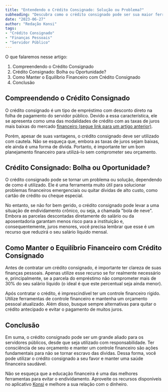 ```yaml
---
title: "Entendendo o Crédito Consignado: Solução ou Problema?"
subheading: "Descubra como o crédito consignado pode ser sua maior ferramenta financeira, sem se tornar um fardo"
date: "2023-06-27"
author: "Redação Konsi"
tags:
- "Crédito Consignado"
- "Finanças Pessoais"
- "Servidor Público"
---
```


O que falaremos nesse artigo:
1. Compreendendo o Crédito Consignado
2. Crédito Consignado: Bolha ou Oportunidade?
3. Como Manter o Equilíbrio Financeiro com Crédito Consignado
4. Conclusão

## Compreendendo o Crédito Consignado

O crédito consignado é um tipo de empréstimo com desconto direto na folha de pagamento do servidor público. Devido a essa característica, ele se apresenta como uma das modalidades de crédito com as taxas de juros mais baixas do mercado [ financeiro (segue link para um artigo anterior)](konsi.com.br/postagens/7-dicas-para-conseguir-a-menor-taxa-de-juros-no-consignado.md). 

Porém, apesar de suas vantagens, o crédito consignado deve ser utilizado com cautela. Não se esqueça que, embora as taxas de juros sejam baixas, ele ainda é uma forma de dívida. Portanto, é importante ter um bom planejamento financeiro para utilizá-lo sem comprometer seu orçamento. 

## Crédito Consignado: Bolha ou Oportunidade?

O crédito consignado pode se tornar um problema ou solução, dependendo de como é utilizado. Ele é uma ferramenta muito útil para solucionar problemas financeiros emergenciais ou quitar dívidas de alto custo, como cartão de crédito ou cheque especial. 

No entanto, se não for bem gerido, o crédito consignado pode levar a uma situação de endividamento crônico, ou seja, a chamada "bola de neve". Embora as parcelas descontadas diretamente do salário ou da aposentadoria garantam menos risco para a instituição e, consequentemente, juros menores, você precisa lembrar que esse é um recurso que reduzirá o seu salário líquido mensal. 

## Como Manter o Equilíbrio Financeiro com Crédito Consignado

Antes de contratar um crédito consignado, é importante ter clareza de suas finanças pessoais. Apenas utilize esse recurso se for realmente necessário e, principalmente, se a parcela do empréstimo não comprometer mais de 30% do seu salário líquido (o ideal é que este percentual seja ainda menor). 

Após contratar o crédito, é imprescindível ter um controle financeiro rígido. Utilize ferramentas de controle financeiro e mantenha um orçamento pessoal atualizado. Além disso, busque sempre alternativas para quitar o crédito antecipado e evitar o pagamento de muitos juros. 

## Conclusão

Em suma, o crédito consignado pode ser um grande aliado para os servidores públicos, desde que seja utilizado com responsabilidade. Ter consciência de seu orçamento e manter um controle financeiro são ações fundamentais para não se tornar escravo das dívidas. Dessa forma, você pode utilizar o crédito consignado a seu favor e manter uma saúde financeira saudável.  

Não se esqueça que a educação financeira é uma das melhores ferramentas para evitar o endividamento. Aproveite os recursos disponíveis no aplicativo [Konsi](https://play.google.com/store/apps/details?id=br.com.konsi&hl=pt_BR&gl=US) e melhore a sua relação com o dinheiro.

